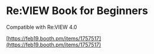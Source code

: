 # Re:VIEW Book for Beginners 

Compatible with Re:VIEW 4.0

[https://feb19.booth.pm/items/1757517](https://feb19.booth.pm/items/1757517)
